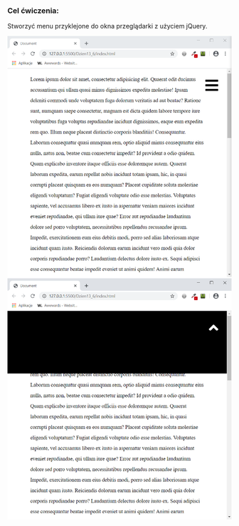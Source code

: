 <h3>Cel ćwiczenia:</h3>
<p>Stworzyć menu przyklejone do okna przeglądarki z użyciem jQuery.</p>

<img src="Screenshot1.png" alt="Tu powinien być Screenshot1">

<img src="Screenshot2.png" alt="Tu powinien być Screenshot2">

